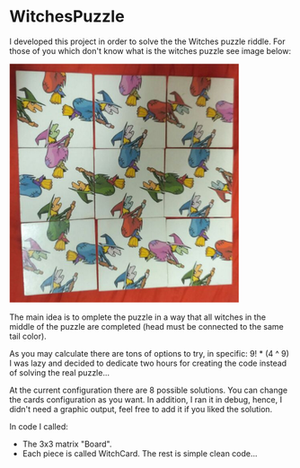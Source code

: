 # WitchesPuzzle
I developed this project in order to solve the the Witches puzzle riddle.
For those of you which don't know what is the witches puzzle see image below:

![Alt text](/WitchesPuzzle.png?raw=true "The witches puzzle")

The main idea is to omplete the puzzle in a way that all witches in the middle of the puzzle are completed (head must be connected to the same tail color).

As you may calculate there are tons of options to try, in specific: 9! * (4 ^ 9)
I was lazy and decided to dedicate two hours for creating the code instead of solving the real puzzle...

At the current configuration there are 8 possible solutions. You can change the cards configuration as you want.
In addition, I ran it in debug, hence, I didn't need a graphic output, feel free to add it if you liked the solution.

In code I called:
  * The 3x3 matrix "Board".
  * Each piece is called WitchCard.
The rest is simple clean code...
